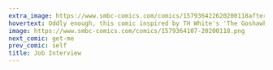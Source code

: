 ```yaml
---
extra_image: https://www.smbc-comics.com/comics/157936422620200118after.png
hovertext: Oddly enough, this comic inspired by TH White's 'The Goshawk,' which I recommend to anyone interested in goshawks.
image: https://www.smbc-comics.com/comics/1579364107-20200118.png
next_comic: get-me
prev_comic: self
title: Job Interview
---
```


